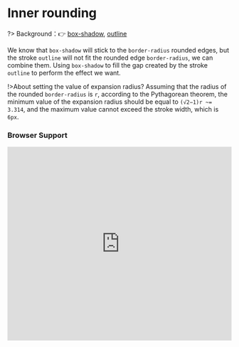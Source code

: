 # Inner rounding

?> Background：:point_right: [box-shadow](https://developer.mozilla.org/zh-CN/docs/Web/CSS/box-shadow), [outline](https://developer.mozilla.org/zh-CN/docs/Web/CSS/outline)

We know that `box-shadow` will stick to the `border-radius` rounded edges, but the stroke `outline` will not fit the rounded edge `border-radius`, we can combine them. Using `box-shadow` to fill the gap created by the stroke `outline` to perform the effect we want.

!>About setting the value of expansion radius? Assuming that the radius of the rounded `border-radius` is `r`, according to the Pythagorean theorem, the minimum value of the expansion radius should be equal to `(√2−1)r ~= 3.314`, and the maximum value cannot exceed the stroke width, which is `6px`.

<vuep template="#inner-rounding_tpl"></vuep>

<script v-pre type="text/x-template" id="inner-rounding_tpl">
<style>
  main{
    width: 100%;
    padding: 60px 80px 80px;
  }
  div{
    width: 209px;
    margin: 29px auto;
    padding: 8px 16px;
    border-radius: 8px;
    background: #f4f0ea;
    outline: 6px solid #b4a078;
  }
  input{
    margin-left: calc(50% - 45px);
  }
  input:checked ~ div{
    box-shadow: 0 0 0 5px #b4a078;
  }
</style>
<template>
  <main>
    <input id="ck" type="checkbox" checked/>
    <label for="ck">box-shadow</label>
    <div>A paragraph of filler text. La la la de dah de dah de dah de la.</div>
  </main>
</template>
<script>  
</script>
</script>

### Browser Support

<iframe src="https://caniuse.bitsofco.de/embed/index.html?feat=css-boxshadow&amp;periods=future_1,current,past_1,past_2,past_3&amp;accessible-colours=false" frameborder="0" width="100%" height="436px"></iframe>
